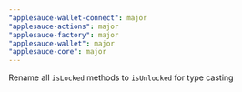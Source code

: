```yaml
---
"applesauce-wallet-connect": major
"applesauce-actions": major
"applesauce-factory": major
"applesauce-wallet": major
"applesauce-core": major
---
```


Rename all `isLocked` methods to `isUnlocked` for type casting
